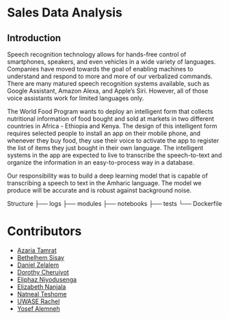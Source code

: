 # Sales Data Analysis
## Introduction
<p> Speech recognition technology allows for hands-free control of smartphones, speakers, and even vehicles in a wide variety of languages. Companies have moved towards the goal of enabling machines to understand and respond to more and more of our verbalized commands. There are many matured speech recognition systems available, such as Google Assistant, Amazon Alexa, and Apple’s Siri. However, all of those voice assistants work for limited languages only. </p>

<p>The World Food Program wants to deploy an intelligent form that collects nutritional information of food bought and sold at markets in two different countries in Africa - Ethiopia and Kenya. The design of this intelligent form requires selected people to install an app on their mobile phone, and whenever they buy food, they use their voice to activate the app to register the list of items they just bought in their own language. The intelligent systems in the app are expected to live to transcribe the speech-to-text and organize the information in an easy-to-process way in a database. </p>

<p>Our responsibility was to build a deep learning model that is capable of transcribing a speech to text in the Amharic language. The model we produce will be accurate and is robust against background noise.</p>


Structure
├── logs
├── modules
├── notebooks
├── tests
└── Dockerfile

# Contributors

* [Azaria Tamrat](https://github.com/Azariagmt)
* [Bethelhem Sisay](https://github.com/Bethelsis)
* [Daniel Zelalem](https://github.com/daniEL2371)
* [Dorothy Cheruiyot](https://github.com/Doro97)
* [Eliphaz Niyodusenga]()
* [Elizabeth Nanjala]()
* [Natneal Teshome](https://github.com/Natty-star)
* [UWASE Rachel](https://github.com/ntabanarachel)
* [Yosef Alemneh](https://github.com/mozartofmath)



